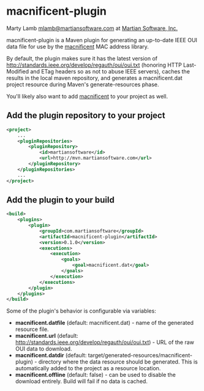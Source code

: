 macnificent-plugin
==================

Marty Lamb mlamb@martiansoftware.com at [Martian Software, Inc.](http://martiansoftware.com)

macnificent-plugin is a Maven plugin for generating an up-to-date IEEE OUI data
file for use by the [macnificent](https://github.com/martylamb/macnificent) MAC
address library.

By default, the plugin makes sure it has the latest version of
http://standards.ieee.org/develop/regauth/oui/oui.txt (honoring HTTP
Last-Modified and ETag headers so as not to abuse IEEE servers),
caches the results in the local maven repository, and generates a
macnificent.dat project resource during Maven's generate-resources phase.

You'll likely also want to add [macnificent](https://github.com/martylamb/macnificent)
to your project as well.

Add the plugin repository to your project
-----------------------------------------

```xml
<project>
	...
    <pluginRepositories>
        <pluginRepository>
            <id>martiansoftware</id>
            <url>http://mvn.martiansoftware.com</url>
        </pluginRepository>
    </pluginRepositories> 
	...
</project>
```

Add the plugin to your build
----------------------------

```xml
<build>
	<plugins>
		<plugin>
			<groupId>com.martiansoftware</groupId>
			<artifactId>macnificent-plugin</artifactId>
			<version>0.1.0</version>
			<executions>
				<execution>
					<goals>
						<goal>macnificent.dat</goal>
					</goals>				
				</execution>
			</executions>
		</plugin>
	</plugins>
</build>
```    

Some of the plugin's behavior is configurable via variables:

  * **macnificent.datfile** (default: macnificent.dat) - name of the
    generated resource file. 
  * **macnificent.url** (default: http://standards.ieee.org/develop/regauth/oui/oui.txt) -
    URL of the raw OUI data to download.
  * **macnificent.datdir** (default: target/generated-resources/macnificent-plugin) -
    directory where the data resource should be generated.  This is automatically
    added to the project as a resource location.
  * **macnificent.offline** (default: false) - can be used to disable the
    download entirely.  Build will fail if no data is cached.
    
    
